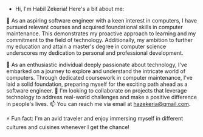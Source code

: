 -  Hi, I'm Habil Zekeria! Here's a bit about me:

👀 As an aspiring software engineer with a keen interest in computers, I have pursued relevant courses and acquired foundational skills in computer maintenance. 
This demonstrates my proactive approach to learning and my commitment to the field of technology. 
Additionally, my ambition to further my education and attain a master's degree in computer science underscores my dedication to personal and professional development.

🌱 As an enthusiastic individual deeply passionate about technology, I've embarked on a journey to explore and understand the intricate world of computers. 
Through dedicated coursework in computer maintenance, I've laid a solid foundation, preparing myself for the exciting path ahead as a software engineer.
💞️ I'm looking to collaborate on projects that leverage technology to address real-world challenges and make a positive difference in people's lives.
📫 You can reach me via email at hazekeria@gmail.com.

⚡ Fun fact: I'm an avid traveler and enjoy immersing myself in different cultures and cuisines whenever I get the chance!






<!---
adem-cyber/adem-cyber is a ✨ special ✨ repository because its `README.md` (this file) appears on your GitHub profile.
You can click the Preview link to take a look at your changes.
--->
